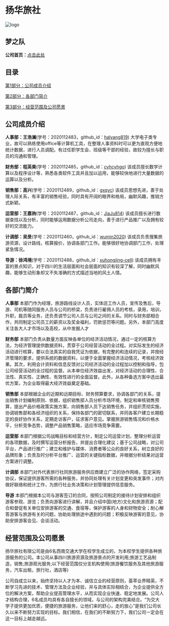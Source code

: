 # 扬华旅社

![logo](https://cyhcyhgo.github.io/web_resourse/logo_small.jpg)

## 梦之队

**公司首页：**[点击此处](https://cyhcyhgo.github.io/)

## 目录
[第1部分：公司成员介绍](https://github.com/cyhcyhgo/cyhcyhgo.github.io/blob/main/README.md#公司成员介绍)

[第2部分：各部门简介](https://github.com/cyhcyhgo/cyhcyhgo.github.io/blob/main/README.md#各部门简介)		

[第3部分：经营范围及公司愿景](https://github.com/cyhcyhgo/cyhcyhgo.github.io/blob/main/README.md#经营范围及公司愿景)	

## 公司成员介绍
**人事部：王浩澜**(学号：2020112483，github_id：[halyang819](https://github.com/halyang819))
大学电子类专业，故可以熟练使用office等计算机工具，在整理人事资料时可以更为直观方便地统计数据，进行人员调配。有过任职学生会、班级等干部的经验，故较为擅长与职员的沟通和管理。

**财务部：程英昊**(学号：2020112485，github_id：[cyhcyhgo](https://github.com/cyhcyhgo))
该成员擅长数学计算以及程序设计等，熟悉各类软件工具并且加以运用，能够较快地进行大量数据的运算以及分析。

**销售部：高兴**(学号：2020112489，github_id：[gxqyc](https://github.com/gxqyc))
该成员思想先进，善于处理人际关系，有丰富的销售经验，同时具有开阔的眼界和格局，幽默风趣，推销方式新颖。

**运营部：王嘉驹**(学号：2020112487，github_id：[JiaJu814](https://github.com/JiaJu814))
该成员擅长进行数据查找以及分析，同时能够运用数据分析公司走向，善于进行产品推广以及拥有较好的交流能力。

**计调部：吴旻**(学号：2020112460，github_id：[wumin2020](https://github.com/wumin2020))
该成员负责搜集旅游资源，设计路线，核算报价，协调各部门工作。能够很好地协调部门工作，处理紧急情况。

**导游：徐鸿境**(学号：2020112488，github_id：[xuhongjing-cell](https://github.com/xuhongjing-cell))
该成员拥有丰富的景点知识，对于四川的生活层面和社会层面的知识有较深了解，同时幽默风趣，能够生动形象却又不失准确的方式描述当地的风土人情。

## 各部门简介
**人事部** 本部门作为经理，旅游路线设计人员，实体店工作人员，宣传及售后，导游、司机等随同服务人员与公司的桥梁，负责进行雇佣人员的考核，录用，培训，升职，裁员等业务，还负责调节公司人员与公司之间的关系。同时与财务部相合作，共同制定公司员工的薪资以及奖金福利，罚款惩罚等问题。另外，本部门高度关注各大人才市场以及高校，从中发掘人才

**财务部** 本部门负责从数量方面反映各单位的经济活动情况，通过一定的核算方法，为经济管理提供数据资料，贯穿于公司经营活动的全过程。对实际发生的经济活动进行核算，要以合法真实的自我凭证为依据，有完整的和连续的记录，并按经济管理的要求，提供系统的数据资料，以便于全面掌握经济活动情况，考核经济效果。其次，利用会计资料和信息反馈对公司经济活动的全过程加以控制和指导，包公司经营活动的全过程的监督。从本单位经济效益出发，对经济活动的合理性、合法性、真实性、正确性、有效性进行的全面监督。此外，从各种备选方案中选出最优方案，为企业取得最大经济效益奠定基础。

**销售部** 本部根据企业的近期和远期目标、财务预算要求，协调各部门的关系，提出销售计划编制原则、依据，组织销售部人员分析市场环境，制定和审核销售预算，提出产品价格政策实施方案，向销售部人员下达销售任务，并组织贯彻实施，协调销售部和各经济组织的关系，保持各部门的密切联系，并同各客户建立长期稳定的良好协作关系，定期走访客户，征求客户意见。掌握旅游销售情况和价格水平，分析竞争态势，调整产品销售策略，适应市场竞争需要。

**运营部** 本部门根据公司战略目标和经营方针，制定公司运营计划，整理分析运营的各项数据，及时撰写运营分析报告，并提出合理化建议；基于公司战略，对公司平台，产品进行推广；建立和维护与媒体、消费者等公众的良好关系，树立良好的品牌形象；负责及时分析平台推广、运营的关键指标数据，并根据分析结果对运营方案进行调整。

**计调部** 本部门对外代表旅行社同旅游服务供应商建立广泛的协作网络，签定采购协议，保证提供游客所需的各种服务，并协同处理有关计划变更和突发事件；对内做好联络和统计工作，为旅行社业务决策和计划管理提供信息服务。

**导游** 本部门根据本公司与游客签订的合同，按照公司制定的接待计划安排和组织游客参观、游览；负责向游客进行讲解，并且介绍中国(地方)文化和旅游资源；配合和督促有关单位安排游客的交通、食宿等，保护游客的人身和财物安全；耐心解答游客与旅游有关的问题，协助处理旅途中遇到的问题；积极反映游客的意见，协助安排游客会见、会谈活动。

## 经营范围及公司愿景
扬华旅社有限公司是由6名西南交通大学在校学生成立的，为本校学生提供各种旅游服务的公司。本公司从事四川旅游资源及旅游景点的开发利用;旅游工艺品制造，销售;旅游观光服务;以下经营范围仅分支机构使用(旅游餐饮服务及其他旅游服务，汽车出租，旅行社，酒店等)
    
公司自成立以来，始终坚持以人才为本、诚信立业的经营原则，荟萃业界精英，不断学习先进的技术、管理方法及企业经验，并与具体实际相结合，为企业提供全方位的解决方案，帮助企业提高管理水平，从而实现企业快速、稳定地发展。公司人才结构合理，6名成员均具有各自擅长的领域，与公司的架构完美结合。“为交大学子提供更加优质，便捷的旅游服务，让他们来的舒心，走的放心”是我们公司长久以来不断努力实现的目标。我们相信，在我们的不断努力下，我们公司一定会在这一目标上越走越远。 
